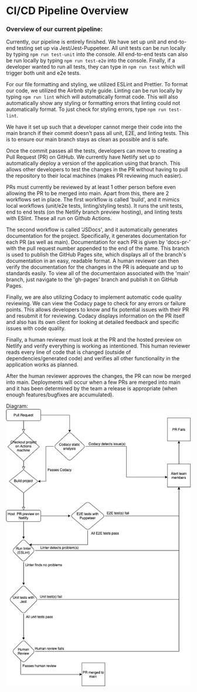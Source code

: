 # CI/CD Pipeline Overview
### Overview of our current pipeline:
Currently, our pipeline is entirely finished. We have set up unit and end-to-end testing set up via Jest/Jest-Puppeteer. All unit tests can be run locally by typing `npm run test-unit` into the console. All end-to-end tests can also be run locally by typing `npm run test-e2e` into the console. Finally, if a developer wanted to run all tests, they can type in `npm run test` which will trigger both unit and e2e tests. 

For our file formatting and styling, we utilized ESLint and Prettier. To format our code, we utilized the Airbnb style guide. Linting can be run locally by typing `npm run lint` which will automatically format code. This will also automatically show any styling or formatting errors that linting could not automatically format. To just check for styling errors, type `npm run test-lint`. 

We have it set up such that a developer cannot merge their code into the main branch if their commit doesn't pass all unit, E2E, and linting tests. This is to ensure our main branch stays as clean as possible and is safe. 

Once the commit passes all the tests, developers can move to creating a Pull Request (PR) on GitHub. We currently have Netlify set up to automatically deploy a version of the application using that branch. This allows other developers to test the changes in the PR without having to pull the repository to their local machines (makes PR reviewing much easier). 

PRs must currently be reviewed by at least 1 other person before even allowing the PR to be merged into main. Apart from this, there are 2 workflows set in place. The first workflow is called 'build', and it mimics local workflows (unit/e2e tests, linting/styling tests). It runs the unit tests, end to end tests (on the Netlify branch preview hosting), and linting tests with ESlint. These all run on Github Actions.

The second workflow is called 'JSDocs', and it automatically generates documentation for the project. Specifically, it generates documentation for each PR (as well as main). Documentation for each PR is given by 'docs-pr-' with the pull request number appended to the end of the name. This branch is used to publish the GitHub Pages site, which displays all of the branch's documentation in an easy, readable format. A human reviewer can then verify the documentation for the changes in the PR is adequate and up to standards easily. To view all of the documentaion associated with the 'main' branch, just navigate to the 'gh-pages' branch and publish it on GitHub Pages. 

Finally, we are also utilizing Codacy to implement automatic code quality reviewing. We can view the Codacy page to check for any errors or failure points. This allows developers to know and fix potential issues with their PR and resubmit it for reviewing. Codacy displays information on the PR itself and also has its own client for looking at detailed feedback and specific issues with code quality.

Finally, a human reviewer must look at the PR and the hosted preview on Netlify and verify everything is working as intentioned. This human reviewer reads every line of code that is changed (outside of dependencies/generated code) and verifies all other functionality in the application works as planned. 

After the human reviewer approves the changes, the PR can now be merged into main. Deployments will occur when a few PRs are merged into main and it has been determined by the team a release is appropriate (when enough features/bugfixes are accumulated). 

Diagram:
![Diagram of Pipeline](phase1.png)

